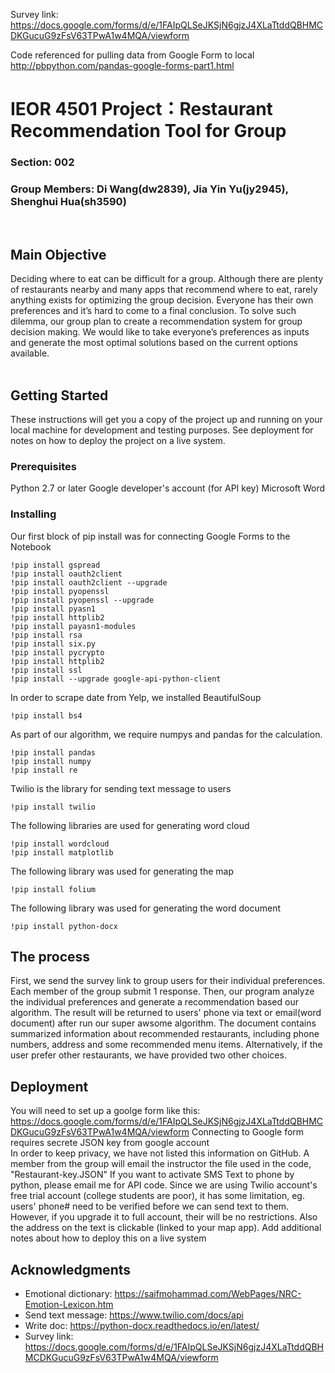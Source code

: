 Survey link: https://docs.google.com/forms/d/e/1FAIpQLSeJKSjN6gjzJ4XLaTtddQBHMCDKGucuG9zFsV63TPwA1w4MQA/viewform

Code referenced for pulling data from Google Form to local 
http://pbpython.com/pandas-google-forms-part1.html 


# IEOR 4501 Project：Restaurant Recommendation Tool for Group
### Section: 002
### Group Members: Di Wang(dw2839), Jia Yin Yu(jy2945), Shenghui Hua(sh3590)
<br>

## Main Objective
Deciding where to eat can be difficult for a group. Although there are plenty of restaurants nearby and many apps that recommend where to eat, rarely anything exists for optimizing the group decision. Everyone has their own preferences and it’s hard to come to a final conclusion. To solve such dilemma, our group plan to create a recommendation system for group decision making. We would like to take everyone’s preferences as inputs and generate the most optimal solutions based on the current options available. <br> 
<br>

## Getting Started

These instructions will get you a copy of the project up and running on your local machine for development and testing purposes. See deployment for notes on how to deploy the project on a live system.

### Prerequisites

Python 2.7 or later
Google developer's account (for API key)
Microsoft Word



### Installing

Our first block of pip install was for connecting Google Forms to the Notebook  
```
!pip install gspread
!pip install oauth2client
!pip install oauth2client --upgrade
!pip install pyopenssl
!pip install pyopenssl --upgrade
!pip install pyasn1
!pip install httplib2
!pip install payasn1-modules
!pip install rsa
!pip install six.py
!pip install pycrypto
!pip install httplib2
!pip install ssl
!pip install --upgrade google-api-python-client
```

In order to scrape date from Yelp, we installed BeautifulSoup
```
!pip install bs4 
```

As part of our algorithm, we require numpys and pandas for the calculation.
```
!pip install pandas
!pip install numpy
!pip install re
```

Twilio is the library for sending text message to users
```
!pip install twilio
```

The following libraries are used for generating word cloud
```
!pip install wordcloud
!pip install matplotlib
```

The following library was used for generating the map

```
!pip install folium
```

The following library was used for generating the word document

```
!pip install python-docx 
```


## The process

First, we send the survey link to group users for their individual preferences. Each member of the group submit 1 response. Then, our program analyze the individual preferences and generate a recommendation based our algorithm. The result will be returned to users' phone via text or email(word document) after run our super awsome algorithm. The document contains summarized information about recommended restaurants, including phone numbers, address and some recommended menu items. Alternatively, if the user prefer other restaurants, we have provided two other choices. 



## Deployment
You will need to set up a goolge form like this:  https://docs.google.com/forms/d/e/1FAIpQLSeJKSjN6gjzJ4XLaTtddQBHMCDKGucuG9zFsV63TPwA1w4MQA/viewform
Connecting to Google form requires secrete JSON key from google account  
In order to keep privacy, we have not listed this information on GitHub. A member from the group will email the instructor the file used in the code, "Restaurant-key.JSON"
If you want to activate SMS Text to phone by python, please email me for API code.
Since we are using Twilio account's free trial account (college students are poor), it has some limitation, eg. users' phone# need to be verified before we can send text to them. However, if you upgrade it to full account, their will be no restrictions. Also the address on the text is clickable (linked to your map app).
Add additional notes about how to deploy this on a live system


## Acknowledgments

* Emotional dictionary: https://saifmohammad.com/WebPages/NRC-Emotion-Lexicon.htm
* Send text message: https://www.twilio.com/docs/api
* Write doc: https://python-docx.readthedocs.io/en/latest/
* Survey link: https://docs.google.com/forms/d/e/1FAIpQLSeJKSjN6gjzJ4XLaTtddQBHMCDKGucuG9zFsV63TPwA1w4MQA/viewform

